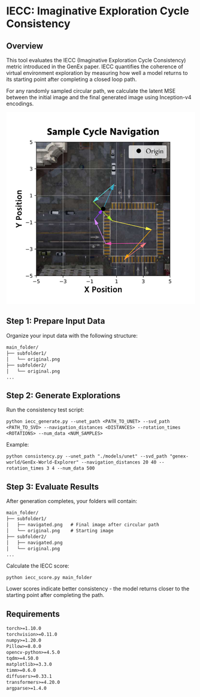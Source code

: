 # IECC: Imaginative Exploration Cycle Consistency

## Overview
This tool evaluates the IECC (Imaginative Exploration Cycle Consistency) metric introduced in the GenEx paper. IECC quantifies the coherence of virtual environment exploration by measuring how well a model returns to its starting point after completing a closed loop path.

For any randomly sampled circular path, we calculate the latent MSE between the initial image and the final generated image using Inception-v4 encodings.

![IECC Visualization](../../../pics/IECC.png)

## Step 1: Prepare Input Data
Organize your input data with the following structure:
```
main_folder/
├── subfolder1/
│   └── original.png
├── subfolder2/
│   └── original.png
...
```

## Step 2: Generate Explorations
Run the consistency test script:
```
python iecc_generate.py --unet_path <PATH_TO_UNET> --svd_path <PATH_TO_SVD> --navigation_distances <DISTANCES> --rotation_times <ROTATIONS> --num_data <NUM_SAMPLES>
```

Example:
```
python consistency.py --unet_path "./models/unet" --svd_path "genex-world/GenEx-World-Explorer" --navigation_distances 20 40 --rotation_times 3 4 --num_data 500
```

## Step 3: Evaluate Results
After generation completes, your folders will contain:
```
main_folder/
├── subfolder1/
│   ├── navigated.png   # Final image after circular path
│   └── original.png    # Starting image
├── subfolder2/
│   ├── navigated.png
│   └── original.png
...
```

Calculate the IECC score:
```
python iecc_score.py main_folder
```

Lower scores indicate better consistency - the model returns closer to the starting point after completing the path.

## Requirements

```
torch>=1.10.0
torchvision>=0.11.0
numpy>=1.20.0
Pillow>=8.0.0
opencv-python>=4.5.0
tqdm>=4.50.0
matplotlib>=3.3.0
timm>=0.6.0
diffusers>=0.33.1
transformers>=4.20.0
argparse>=1.4.0
```